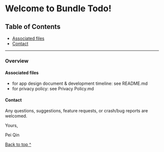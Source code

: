 # Welcome to Bundle Todo!

## Table of Contents

- [Associated files](#associated-files)
- [Contact](#contact)

------

### Overview

#### Associated files

- for app design document & development timeline: see README.md
- for privacy policy: see Privacy Policy.md

#### Contact


Any questions, suggestions, feature requests, or crash/bug reports are welcomed.



Yours,

Pei Qin

[Back to top ^](#)
